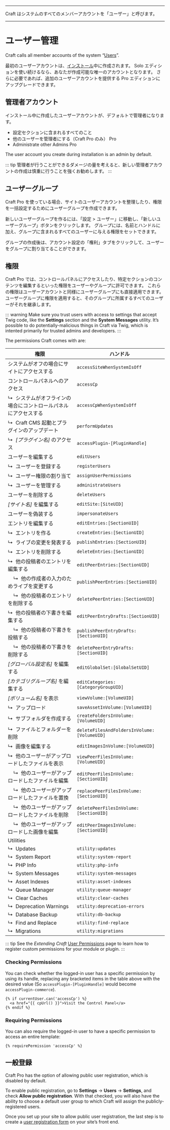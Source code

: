 - - -
Craft はシステムのすべてのメンバーアカウントを「ユーザー」と呼びます。
- - -
# ユーザー管理

Craft calls all member accounts of the system “[Users](users.md)”.

最初のユーザーアカウントは、[インストール](installation.md)中に作成されます。 Solo エディションを使い続けるなら、あなたが作成可能な唯一のアカウントとなります。 さらに必要であれば、追加のユーザーアカウントを提供する Pro エディションにアップグレードできます。

## 管理者アカウント

インストール中に作成したユーザーアカウントが、デフォルトで管理者になります。

- 設定セクションに含まれるすべてのこと
- 他のユーザーを管理者にする（Craft Pro のみ） <badge type="edition" vertical="middle" title="他の管理者を管理する（Craft Pro のみ）">Pro</badge>
- Administrate other Admins <badge type="edition" vertical="middle" title="Craft Pro only">Pro</badge>

The user account you create during installation is an admin by default.

::: tip
管理者が行うことができるダメージの量を考えると、新しい管理者アカウントの作成は慎重に行うことを強くお勧めします。
:::

## ユーザーグループ

Craft Pro を使っている場合、サイトのユーザーアカウントを整理したり、権限を一括設定するためにユーザーグループを作成できます。

新しいユーザーグループを作るには、「設定 > ユーザー」に移動し、「新しいユーザーグループ」ボタンをクリックします。 グループには、名前とハンドルに加え、グループに含まれるすべてのユーザーに与える権限をセットできます。

グループの作成後は、アカウント設定の「権利」タブをクリックして、ユーザーをグループに割り当てることができます。

## 権限

Craft Pro では、コントロールパネルにアクセスしたり、特定セクションのコンテンツを編集するといった権限をユーザーやグループに許可できます。 これらの権限はユーザーアカウントと同様にユーザーグループにも直接適用できます。 ユーザーグループに権限を適用すると、そのグループに所属するすべてのユーザーがそれを継承します。

::: warning
Make sure you trust users with access to settings that accept Twig code, like the **Settings** section and the **System Messages** utility. It’s possible to do potentially-malicious things in Craft via Twig, which is intented primarily for trusted admins and developers.
:::

The permissions Craft comes with are:

| 権限                                                | ハンドル                                        |
| ------------------------------------------------- | ------------------------------------------- |
| システムがオフの場合にサイトにアクセスする                             | `accessSiteWhenSystemIsOff`                 |
| コントロールパネルへのアクセス                                   | `accessCp`                                  |
| ↳&nbsp; システムがオフラインの場合にコントロールパネルにアクセスする            | `accessCpWhenSystemIsOff`                   |
| ↳&nbsp; Craft CMS 起動とプラグインのアップデート                 | `performUpdates`                            |
| ↳&nbsp; _[プラグイン名]_ のアクセス                          | `accessPlugin-[PluginHandle]`               |
| ユーザーを編集する                                         | `editUsers`                                 |
| ↳&nbsp; ユーザーを登録する                                 | `registerUsers`                             |
| ↳&nbsp; ユーザー権限の割り当て                               | `assignUserPermissions`                     |
| ↳&nbsp; ユーザーを管理する                                 | `administrateUsers`                         |
| ユーザーを削除する                                         | `deleteUsers`                               |
| _[サイト名]_ を編集する                                    | `editSite:[SiteUID]`                        |
| ユーザーを偽装する                                         | `impersonateUsers`                          |
| エントリを編集する                                         | `editEntries:[SectionUID]`                  |
| ↳&nbsp; エントリを作る                                   | `createEntries:[SectionUID]`                |
| ↳&nbsp; ライブの変更を発表する                               | `publishEntries:[SectionUID]`               |
| ↳&nbsp; エントリを削除する                                 | `deleteEntries:[SectionUID]`                |
| ↳&nbsp; 他の投稿者のエントリを編集する                           | `editPeerEntries:[SectionUID]`              |
| &nbsp;&nbsp;&nbsp; ↳&nbsp; 他の作成者の入力のためライブを変更する    | `publishPeerEntries:[SectionUID]`           |
| &nbsp;&nbsp;&nbsp; ↳&nbsp; 他の投稿者のエントリを削除する        | `deletePeerEntries:[SectionUID]`            |
| ↳&nbsp; 他の投稿者の下書きを編集する                            | `editPeerEntryDrafts:[SectionUID]`          |
| &nbsp;&nbsp;&nbsp; ↳&nbsp; 他の投稿者の下書きを投稿する         | `publishPeerEntryDrafts:[SectionUID]`       |
| &nbsp;&nbsp;&nbsp; ↳&nbsp; 他の投稿者の下書きを削除する         | `deletePeerEntryDrafts:[SectionUID]`        |
| _[グローバル設定名]_ を編集する                                | `editGlobalSet:[GlobalSetUID]`              |
| _[カテゴリグループ名]_ を編集する                               | `editCategories:[CategoryGroupUID]`         |
| _[ボリューム名]_ を表示                                    | `viewVolume:[VolumeUID]`                    |
| ↳&nbsp; アップロード                                    | `saveAssetInVolume:[VolumeUID]`             |
| ↳&nbsp; サブフォルダを作成する                               | `createFoldersInVolume:[VolumeUID]`         |
| ↳&nbsp; ファイルとフォルダーを削除                             | `deleteFilesAndFoldersInVolume:[VolumeUID]` |
| ↳&nbsp; 画像を編集する                                   | `editImagesInVolume:[VolumeUID]`            |
| ↳&nbsp; 他のユーザーがアップロードしたファイルを表示                    | `viewPeerFilesInVolume:[VolumeUID]`         |
| &nbsp;&nbsp;&nbsp; ↳&nbsp; 他のユーザーがアップロードしたファイルを編集 | `editPeerFilesInVolume:[SectionUID]`        |
| &nbsp;&nbsp;&nbsp; ↳&nbsp; 他のユーザーがアップロードしたファイルを置換 | `replacePeerFilesInVolume:[SectionUID]`     |
| &nbsp;&nbsp;&nbsp; ↳&nbsp; 他のユーザーがアップロードしたファイルを削除 | `deletePeerFilesInVolume:[SectionUID]`      |
| &nbsp;&nbsp;&nbsp; ↳&nbsp; 他のユーザーがアップロードした画像を編集   | `editPeerImagesInVolume:[SectionUID]`       |
| Utilities                                         |                                             |
| ↳&nbsp; Updates                                   | `utility:updates`                           |
| ↳&nbsp; System Report                             | `utility:system-report`                     |
| ↳&nbsp; PHP Info                                  | `utility:php-info`                          |
| ↳&nbsp; System Messages                           | `utility:system-messages`                   |
| ↳&nbsp; Asset Indexes                             | `utility:asset-indexes`                     |
| ↳&nbsp; Queue Manager                             | `utility:queue-manager`                     |
| ↳&nbsp; Clear Caches                              | `utility:clear-caches`                      |
| ↳&nbsp; Deprecation Warnings                      | `utility:deprecation-errors`                |
| ↳&nbsp; Database Backup                           | `utility:db-backup`                         |
| ↳&nbsp; Find and Replace                          | `utility:find-replace`                      |
| ↳&nbsp; Migrations                                | `utility:migrations`                        |

::: tip
See the _Extending Craft_ [User Permissions](extend/user-permissions.md) page to learn how to register custom permissions for your module or plugin.
:::

### Checking Permissions

You can check whether the logged-in user has a specific permission by using its handle, replacing any bracketed items in the table above with the desired value (So `accessPlugin-[PluginHandle]` would become `accessPlugin-commerce`).

```twig
{% if currentUser.can('accessCp') %}
  <a href="{{ cpUrl() }}">Visit the Control Panel</a>
{% endif %}
```

### Requiring Permissions

You can also require the logged-in user to have a specific permission to access an entire template:

```twig
{% requirePermission 'accessCp' %}
```

## 一般登録

Craft Pro has the option of allowing public user registration, which is disabled by default.

To enable public registration, go to **Settings** → **Users** → **Settings**, and check **Allow public registration**. With that checked, you will also have the ability to choose a default user group to which Craft will assign the publicly-registered users.

Once you set up your site to allow public user registration, the last step is to create a [user registration form](https://craftcms.com/knowledge-base/front-end-user-accounts#registration-form) on your site’s front end.

